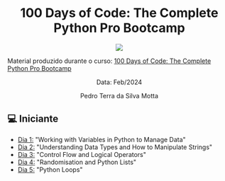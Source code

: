<h1 align="center">100 Days of Code: The Complete Python Pro Bootcamp
</h1>

<p align="center">
  <img src="https://github.com/terramotta/100-days-python-bootcamp/assets/53800269/9a9ff310-29e7-4a29-b18a-a481110a807c">
</p>


Material produzido durante o curso: [100 Days of Code: The Complete Python Pro Bootcamp](https://www.udemy.com/course/100-days-of-code/)


<p align="center">
Data: Feb/2024  
</p>

<p align="center">
Pedro Terra da Silva Motta  
</p>



## 💻 Iniciante 
- [Dia 1:](https://github.com/terramotta/100-days-python-bootcamp/tree/main/Dia1) "Working with Variables in Python to Manage Data"
- [Dia 2:](https://github.com/terramotta/100-days-python-bootcamp/tree/main/Dia2) "Understanding Data Types and How to Manipulate Strings"
- [Dia 3:](https://github.com/terramotta/100-days-python-bootcamp/tree/main/Dia3) "Control Flow and Logical Operators"
- [Dia 4:](https://github.com/terramotta/100-days-python-bootcamp/tree/main/Dia4) "Randomisation and Python Lists"
- [Dia 5:](https://github.com/terramotta/100-days-python-bootcamp/tree/main/Dia5) "Python Loops"

